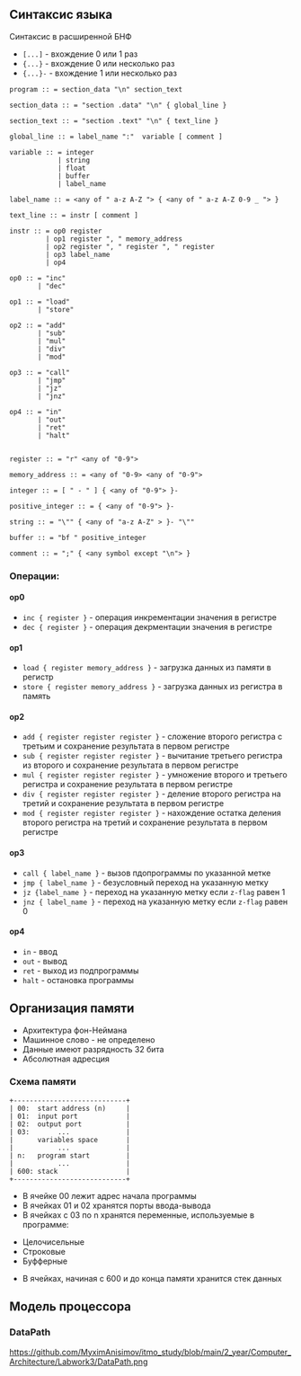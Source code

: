 Синтаксис языка
---
Синтаксис в расширенной БНФ
* `[...]` - вхождение 0 или 1 раз
* `{...}` - вхождение 0 или несколько раз
* `{...}-` - вхождение 1 или несколько раз
```
program :: = section_data "\n" section_text

section_data :: = "section .data" "\n" { global_line }

section_text :: = "section .text" "\n" { text_line }

global_line :: = label_name ":"  variable [ comment ]

variable :: = integer
            | string
            | float
            | buffer
            | label_name

label_name :: = <any of " a-z A-Z "> { <any of " a-z A-Z 0-9 _ "> }

text_line :: = instr [ comment ]

instr :: = op0 register
         | op1 register ", " memory_address
         | op2 register ", " register ", " register
         | op3 label_name
         | op4         

op0 :: = "inc"
       | "dec"          

op1 :: = "load"
       | "store"     

op2 :: = "add"
       | "sub"
       | "mul"
       | "div"
       | "mod"

op3 :: = "call" 
       | "jmp"
       | "jz" 
       | "jnz"

op4 :: = "in"
       | "out"     
       | "ret"
       | "halt"                          
                           

register :: = "r" <any of "0-9">

memory_address :: = <any of "0-9> <any of "0-9">

integer :: = [ " - " ] { <any of "0-9"> }-

positive_integer :: = { <any of "0-9"> }-

string :: = "\"" { <any of "a-z A-Z" > }- "\""

buffer :: = "bf " positive_integer

comment :: = ";" { <any symbol except "\n"> }
```
### Операции:
#### op0
* `inc { register }` - операция инкрементации значения в регистре
* `dec { register }` - операция декрментации значения в регистре
#### op1
* `load { register memory_address }` - загрузка данных из памяти в регистр
* `store { register memory_address }` - загрузка данных из регистра в память
#### op2
* `add { register register register }` - сложение второго регистра с третьим и сохранение результата в первом регистре
* `sub { register register register }` - вычитание третьего регистра из второго и сохранение результата в первом регистре
* `mul { register register register }` - умножение второго и третьего регистра и сохранение результата в первом регистре
* `div { register register register }` - деление второго регистра на третий и сохранение результата в первом регистре
* `mod { register register register }` - нахождение остатка деления второго регистра на третий и сохранение результата в первом регистре
#### op3
* `call { label_name }` - вызов пдопрограммы по указанной метке
* `jmp { label_name }` - безусловный переход на указанную метку
* `jz {label_name }` - переход на указанную метку если `z-flag` равен 1
* `jnz { label_name }` - переход на указанную метку если `z-flag` равен 0
#### op4
* `in` - ввод
* `out` - вывод
* `ret` - выход из подпрограммы
* `halt` - остановка программы
  
Организация памяти
---
* Архитектура фон-Неймана
* Машинное слово - не определено
* Данные имеют разрядность 32 бита
* Абсолютная адресция
### Схема памяти
```
+----------------------------+
| 00:  start address (n)     |
| 01:  input port            |
| 02:  output port           |
| 03:       ...              |             
|      variables space       |
|           ...              |
| n:   program start         |
|           ...              |
| 600: stack                 |
+----------------------------+
```
* В ячейке 00 лежит адрес начала программы
* В ячейках 01 и 02 хранятся порты ввода-вывода
* В ячейках с 03 по n хранятся переменные, используемые в программе:
 - Целочисельные
 - Строковые
 - Буфферные
* В ячейках, начиная с 600 и до конца памяти хранится стек данных

Модель процессора
---
### DataPath

https://github.com/MyximAnisimov/itmo_study/blob/main/2_year/Computer_Architecture/Labwork3/DataPath.png
